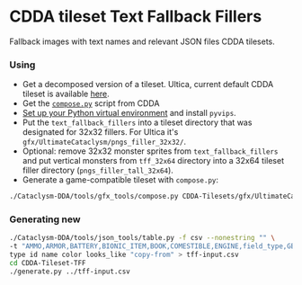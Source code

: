 # CDDA tileset Text Fallback Fillers

Fallback images with text names and relevant JSON files CDDA tilesets.

### Using

* Get a decomposed version of a tileset. Ultica, current default CDDA tileset is available [here](https://github.com/I-am-Erk/CDDA-Tilesets/).
* Get the [`compose.py`](https://github.com/CleverRaven/Cataclysm-DDA/blob/master/tools/gfx_tools/compose.py) script from CDDA
* [Set up your Python virtual environment](https://docs.python.org/3/tutorial/venv.html) and install `pyvips`.
* Put the `text_fallback_fillers` into a tileset directory that was designated for 32x32 fillers.
For Ultica it's `gfx/UltimateCataclysm/pngs_filler_32x32/`.
* Optional: remove 32x32 monster sprites from `text_fallback_fillers` and put vertical monsters from `tff_32x64` directory into a 32x64 tileset filler directory (`pngs_filler_tall_32x64`).
* Generate a game-compatible tileset with `compose.py`:
```sh
./Cataclysm-DDA/tools/gfx_tools/compose.py CDDA-Tilesets/gfx/UltimateCataclysm/
```


### Generating new


```sh
./Cataclysm-DDA/tools/json_tools/table.py -f csv --nonestring "" \
-t "AMMO,ARMOR,BATTERY,BIONIC_ITEM,BOOK,COMESTIBLE,ENGINE,field_type,GENERIC,GUN,GUNMOD,MAGAZINE,MONSTER,PET_ARMOR,TOOL,TOOL_ARMOR,TOOLMOD,trap,WHEEL" \
type id name color looks_like "copy-from" > tff-input.csv
cd CDDA-Tileset-TFF
./generate.py ../tff-input.csv
```
